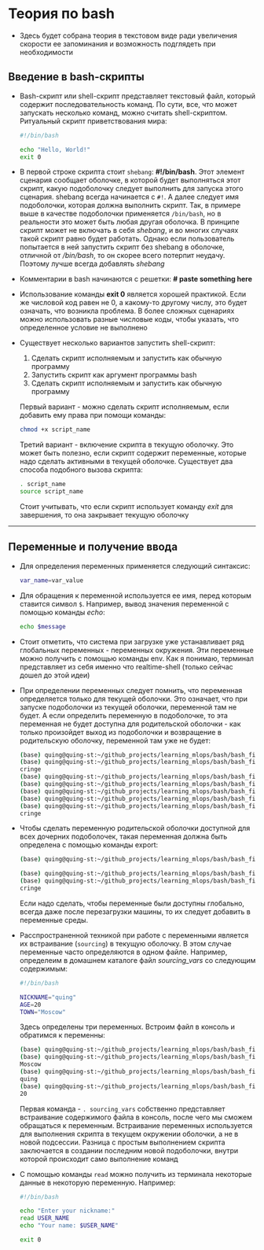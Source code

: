 # Теория по bash

- Здесь будет собрана теория в текстовом виде ради увеличения скорости ее запоминания и возможность подглядеть при необходимости

## Введение в bash-скрипты

- Bash-скрипт или shell-скрипт представляет текстовый файл, который содержит последовательность команд. По сути, все, что может запускать несколько команд, можно считать shell-скриптом. Ритуальный скрипт приветствования мира: 

    ```bash
    #!/bin/bash

    echo "Hello, World!"
    exit 0
    ```

- В первой строке скрипта стоит `shebang`: **#!/bin/bash**. Этот элемент сценария сообщает оболочке, в которой будет выполняться этот скрипт, какую подоболочку следует выполнить для запуска этого сценария. shebang всегда начинается с `#!`. А далее следует имя подоболочки, которая должна выполнить скрипт. Так, в примере выше в качестве подоболочки применяется `/bin/bash`, но в реальности это может быть любая другая оболочка. В принципе скрипт может не включать в себя *shebang*, и во многих случаях такой скрипт равно будет работать. Однако если пользователь попытается в ней запустить скрипт без shebang в оболочке, отличной от */bin/bash*, то он скорее всего потерпит неудачу. Поэтому лучше всегда добавлять *shebang*

- Комментарии в bash начинаются с решетки: **# paste something here**

- Использование команды **exit 0** является хорошей практикой. Если же числовой код равен не 0, а какому-то другому числу, это будет означать, что возникла проблема. В более сложных сценариях можно использовать разные числовые коды, чтобы указать, что определенное условие не выполнено

- Существует несколько вариантов запустить shell-скрипт: 

    1. Сделать скрипт исполняемым и запустить как обычную программу
    2. Запустить скрипт как аргумент программы bash
    3. Сделать скрипт исполняемым и запустить как обычную программу

    Первый вариант - можно сделать скрипт исполняемым, если добавить ему права при помощи команды: 

    ```bash
    chmod +x script_name
    ```

    Третий вариант - включение скрипта в текущую оболочку. Это может быть полезно, если скрипт содержит переменные, которые надо сделать активными в текущей оболочке. Существует два способа подобного вызова скрипта:

    ```bash
    . script_name
    source script_name
    ```

    Стоит учитывать, что если скрипт использует команду *exit* для завершения, то она закрывает текущую оболочку

---

## Переменные и получение ввода

- Для определения переменных применяется следующий синтаксис:

    ```bash
    var_name=var_value
    ```

- Для обращения к переменной используется ее имя, перед которым ставится символ `$`. Например, вывод значения переменной с помощью команды *echo*:

    ```bash
    echo $message
    ```

- Стоит отметить, что система при загрузке уже устанавливает ряд глобальных переменных - переменных окружения. Эти переменные можно получить с помощью команды env. Как я понимаю, терминал представляет из себя именно что realtime-shell (только сейчас дошел до этой идеи)

- При определении переменных следует помнить, что переменная определяется только для текущей оболочки. Это означает, что при запуске подоболочки из текущей оболочки, переменной там не будет. А если определить переменную в подоболочке, то эта переменная не будет доступна для родительской оболочки - как только произойдет выход из подоболочки и возвращение в родительскую оболочку, переменной там уже не будет:

    ```bash
    (base) quing@quing-st:~/github_projects/learning_mlops/bash/bash_files$ cringe_var=cringe
    (base) quing@quing-st:~/github_projects/learning_mlops/bash/bash_files$ echo $cringe_var
    cringe
    (base) quing@quing-st:~/github_projects/learning_mlops/bash/bash_files$ 
    (base) quing@quing-st:~/github_projects/learning_mlops/bash/bash_files$ ./echo_cringe 
    (base) quing@quing-st:~/github_projects/learning_mlops/bash/bash_files$ 
    (base) quing@quing-st:~/github_projects/learning_mlops/bash/bash_files$ 
    (base) quing@quing-st:~/github_projects/learning_mlops/bash/bash_files$ echo $cringe_var
    cringe
    ```

- Чтобы сделать переменную родительской оболочки доступной для всех дочерних подоболочек, такая переменная должна быть определена с помощью команды export:

    ```bash
    (base) quing@quing-st:~/github_projects/learning_mlops/bash/bash_files$ ./echo_cringe 

    (base) quing@quing-st:~/github_projects/learning_mlops/bash/bash_files$ export cringe_var=cringe
    (base) quing@quing-st:~/github_projects/learning_mlops/bash/bash_files$ ./echo_cringe 
    cringe
    ```

    Если надо сделать, чтобы переменные были доступны глобально, всегда даже после перезагрузки машины, то их следует добавить в переменные среды.

- Расспространенной техникой при работе с переменными является их встраивание (`sourcing`) в текущую оболочку. В этом случае переменные часто определяются в одном файле. Например, определеим в домашнем каталоге файл *sourcing_vars* со следующим содержимым:

    ```bash
    #!/bin/bash

    NICKNAME="quing"
    AGE=20
    TOWN="Moscow"
    ```

    Здесь определены три переменных. Встроим файл в консоль и обратимся к переменны: 

    ```bash
    (base) quing@quing-st:~/github_projects/learning_mlops/bash/bash_files$ . sourcing_vars 
    (base) quing@quing-st:~/github_projects/learning_mlops/bash/bash_files$ echo $TOWN
    Moscow
    (base) quing@quing-st:~/github_projects/learning_mlops/bash/bash_files$ echo $NICKNAME
    quing
    (base) quing@quing-st:~/github_projects/learning_mlops/bash/bash_files$ echo $AGE
    20
    ```

    Первая команда - `. sourcing_vars` собственно представляет встраивание содержимого файла в консоль, после чего мы сможем обращаться к переменным. Встраивание переменных используется для выполнения скрипта в текущем окружении оболочки, а не в новой подсессии. Разница с простым выполнением скрипта заключается в создании последним новой подоболочки, внутри которой происходит само выполнение команд

- С помощью команды `read` можно получить из терминала некоторые данные в некоторую переменную. Например: 

    ```bash
    #!/bin/bash

    echo "Enter your nickname:"
    read USER_NAME
    echo "Your name: $USER_NAME"

    exit 0
    ```
